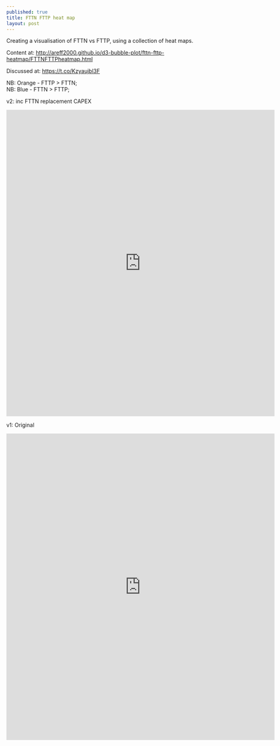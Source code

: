 ```yaml
---
published: true
title: FTTN FTTP heat map
layout: post
---
```

Creating a visualisation of FTTN vs FTTP, using a collection of heat maps.

Content at: <a href="http://areff2000.github.io/d3-bubble-plot/fttn-fttp-heatmap/FTTNFTTPheatmap.html">http://areff2000.github.io/d3-bubble-plot/fttn-fttp-heatmap/FTTNFTTPheatmap.html</a>

Discussed at: <a href="https://t.co/Kzyaujbl3F">https://t.co/Kzyaujbl3F</a>

NB: Orange - FTTP > FTTN;  
NB: Blue - FTTN > FTTP; 

v2: inc FTTN replacement CAPEX
<iframe width="700" height="800" frameborder="0" scrolling="no" src="http://areff2000.github.io/d3-bubble-plot/fttn-fttp-heatmap/FTTNFTTPheatmapincFTTNreplace.html"></iframe>

v1: Original
<iframe width="700" height="800" frameborder="0" scrolling="no" src="http://areff2000.github.io/d3-bubble-plot/fttn-fttp-heatmap/FTTNFTTPheatmap.html"></iframe>
